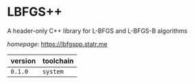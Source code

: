 # LBFGS++

A header-only C++ library for L-BFGS and L-BFGS-B algorithms

*homepage*: <https://lbfgspp.statr.me>

version | toolchain
--------|----------
``0.1.0`` | ``system``
